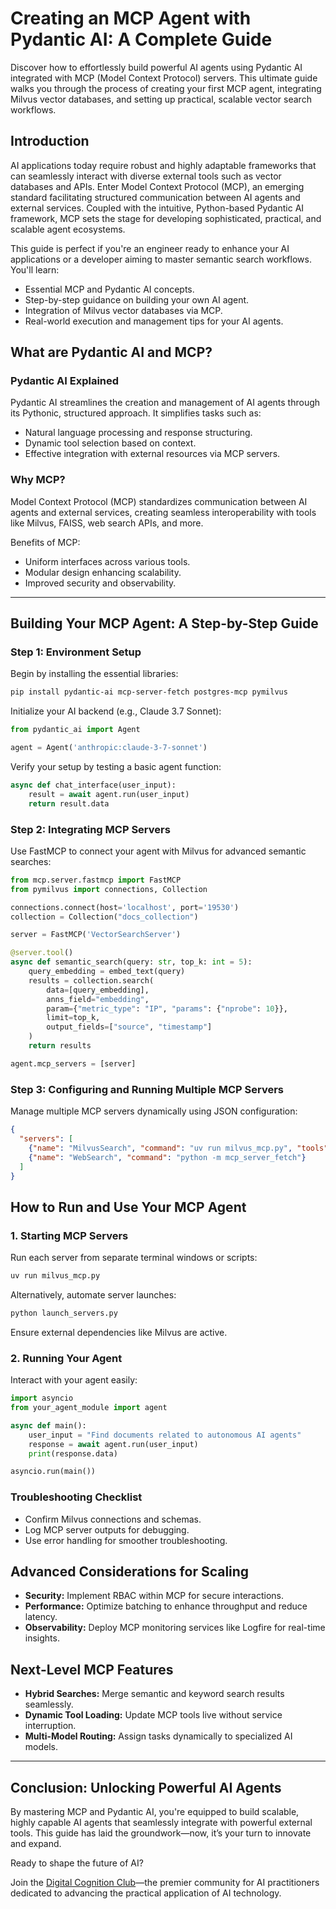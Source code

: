 # Creating an MCP Agent with Pydantic AI: A Complete Guide

Discover how to effortlessly build powerful AI agents using Pydantic AI integrated with MCP (Model Context Protocol) servers. This ultimate guide walks you through the process of creating your first MCP agent, integrating Milvus vector databases, and setting up practical, scalable vector search workflows.

## Introduction

AI applications today require robust and highly adaptable frameworks that can seamlessly interact with diverse external tools such as vector databases and APIs. Enter Model Context Protocol (MCP), an emerging standard facilitating structured communication between AI agents and external services. Coupled with the intuitive, Python-based Pydantic AI framework, MCP sets the stage for developing sophisticated, practical, and scalable agent ecosystems.

This guide is perfect if you're an engineer ready to enhance your AI applications or a developer aiming to master semantic search workflows. You'll learn:

- Essential MCP and Pydantic AI concepts.
- Step-by-step guidance on building your own AI agent.
- Integration of Milvus vector databases via MCP.
- Real-world execution and management tips for your AI agents.

## What are Pydantic AI and MCP?

### Pydantic AI Explained

Pydantic AI streamlines the creation and management of AI agents through its Pythonic, structured approach. It simplifies tasks such as:

- Natural language processing and response structuring.
- Dynamic tool selection based on context.
- Effective integration with external resources via MCP servers.

### Why MCP?

Model Context Protocol (MCP) standardizes communication between AI agents and external services, creating seamless interoperability with tools like Milvus, FAISS, web search APIs, and more.

Benefits of MCP:
- Uniform interfaces across various tools.
- Modular design enhancing scalability.
- Improved security and observability.

---

## Building Your MCP Agent: A Step-by-Step Guide

### Step 1: Environment Setup

Begin by installing the essential libraries:

```bash
pip install pydantic-ai mcp-server-fetch postgres-mcp pymilvus
```

Initialize your AI backend (e.g., Claude 3.7 Sonnet):

```python
from pydantic_ai import Agent

agent = Agent('anthropic:claude-3-7-sonnet')
```

Verify your setup by testing a basic agent function:

```python
async def chat_interface(user_input):
    result = await agent.run(user_input)
    return result.data
```

### Step 2: Integrating MCP Servers

Use FastMCP to connect your agent with Milvus for advanced semantic searches:

```python
from mcp.server.fastmcp import FastMCP
from pymilvus import connections, Collection

connections.connect(host='localhost', port='19530')
collection = Collection("docs_collection")

server = FastMCP('VectorSearchServer')

@server.tool()
async def semantic_search(query: str, top_k: int = 5):
    query_embedding = embed_text(query)
    results = collection.search(
        data=[query_embedding],
        anns_field="embedding",
        param={"metric_type": "IP", "params": {"nprobe": 10}},
        limit=top_k,
        output_fields=["source", "timestamp"]
    )
    return results

agent.mcp_servers = [server]
```

### Step 3: Configuring and Running Multiple MCP Servers

Manage multiple MCP servers dynamically using JSON configuration:

```json
{
  "servers": [
    {"name": "MilvusSearch", "command": "uv run milvus_mcp.py", "tools": ["semantic_search"]},
    {"name": "WebSearch", "command": "python -m mcp_server_fetch"}
  ]
}
```

## How to Run and Use Your MCP Agent

### 1. Starting MCP Servers

Run each server from separate terminal windows or scripts:

```bash
uv run milvus_mcp.py
```

Alternatively, automate server launches:

```bash
python launch_servers.py
```

Ensure external dependencies like Milvus are active.

### 2. Running Your Agent

Interact with your agent easily:

```python
import asyncio
from your_agent_module import agent

async def main():
    user_input = "Find documents related to autonomous AI agents"
    response = await agent.run(user_input)
    print(response.data)

asyncio.run(main())
```

### Troubleshooting Checklist

- Confirm Milvus connections and schemas.
- Log MCP server outputs for debugging.
- Use error handling for smoother troubleshooting.

## Advanced Considerations for Scaling

- **Security:** Implement RBAC within MCP for secure interactions.
- **Performance:** Optimize batching to enhance throughput and reduce latency.
- **Observability:** Deploy MCP monitoring services like Logfire for real-time insights.

## Next-Level MCP Features

- **Hybrid Searches:** Merge semantic and keyword search results seamlessly.
- **Dynamic Tool Loading:** Update MCP tools live without service interruption.
- **Multi-Model Routing:** Assign tasks dynamically to specialized AI models.

---

## Conclusion: Unlocking Powerful AI Agents

By mastering MCP and Pydantic AI, you're equipped to build scalable, highly capable AI agents that seamlessly integrate with powerful external tools. This guide has laid the groundwork—now, it’s your turn to innovate and expand.

Ready to shape the future of AI?

Join the [Digital Cognition Club](https://cognition.digital)—the premier community for AI practitioners dedicated to advancing the practical application of AI technology.